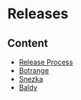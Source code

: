 # Releases

## Content
* [Release Process](./release_process.md)
* [Botrange](#)
* [Snezka](#)
* [Baldy](./baldy.md)